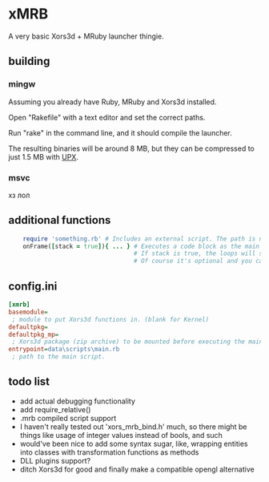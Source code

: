 # xMRB 

A very basic Xors3d + MRuby launcher thingie.

## building

### mingw

Assuming you already have Ruby, MRuby and Xors3d installed.

Open "Rakefile" with a text editor and set the correct paths.

Run "rake" in the command line, and it should compile the launcher.

The resulting binaries will be around 8 MB, but they can be compressed to just 1.5 MB with [UPX](https://upx.github.io/).

### msvc

хз лол

## additional functions

```ruby
	require 'something.rb' # Includes an external script. The path is not relative to the running script!
	onFrame([stack = true]){ ... } # Executes a code block as the main game loop until it returns true.
								   # If stack is true, the loops will stack up, and return to one another.
								   # Of course it's optional and you can just make an infinite loop.
```

## config.ini

```ini
[xmrb]
basemodule=
 ; module to put Xors3d functions in. (blank for Kernel)
defaultpkg=
defaultpkg_mp=
 ; Xors3d package (zip archive) to be mounted before executing the main script, and its mountpoint. (optional)
entrypoint=data\scripts\main.rb
 ; path to the main script.
```

## todo list

- add actual debugging functionality
- add require_relative()
- .mrb compiled script support
- I haven't really tested out 'xors_mrb_bind.h' much, so there might be things like usage of integer values instead of bools, and such
- would've been nice to add some syntax sugar, like, wrapping entities into classes with transformation functions as methods
- DLL plugins support?
- ditch Xors3d for good and finally make a compatible opengl alternative